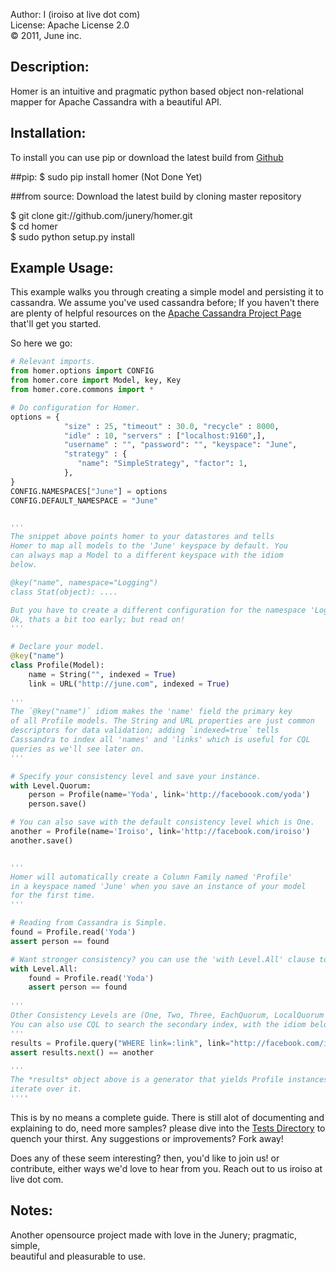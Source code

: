 Author: I (iroiso at live dot com)  
License: Apache License 2.0  
&copy; 2011, June inc.

Description:
------------
Homer is an intuitive and pragmatic python based object non-relational 
mapper for Apache Cassandra with a beautiful API.

Installation:
-------------
To install you can use pip or download the latest build from 
[Github](http://github.com/junery/homer)

##pip:
$ sudo pip install homer (Not Done Yet)

##from source:
Download the latest build by cloning master repository

$ git clone git://github.com/junery/homer.git  
$ cd homer  
$ sudo python setup.py install  

Example Usage:
--------------
This example walks you through creating a simple model and persisting it to cassandra. 
We assume you've used cassandra before; If you haven't there are plenty of helpful 
resources on the [Apache Cassandra Project Page](http://cassandra.apache.org) that'll get you started.

So here we go:

```python
# Relevant imports.
from homer.options import CONFIG
from homer.core import Model, key, Key
from homer.core.commons import *

# Do configuration for Homer.
options = {
            "size" : 25, "timeout" : 30.0, "recycle" : 8000,
            "idle" : 10, "servers" : ["localhost:9160",],
            "username" : "", "password": "", "keyspace": "June",
            "strategy" : {
               "name": "SimpleStrategy", "factor": 1,
            },
}
CONFIG.NAMESPACES["June"] = options
CONFIG.DEFAULT_NAMESPACE = "June"


'''
The snippet above points homer to your datastores and tells
Homer to map all models to the 'June' keyspace by default. You
can always map a Model to a different keyspace with the idiom 
below.

@key("name", namespace="Logging")
class Stat(object): ....

But you have to create a different configuration for the namespace 'Logging';
Ok, thats a bit too early; but read on!
'''

# Declare your model. 
@key("name")
class Profile(Model): 
    name = String("", indexed = True)
    link = URL("http://june.com", indexed = True)
    
'''
The `@key("name")` idiom makes the 'name' field the primary key
of all Profile models. The String and URL properties are just common
descriptors for data validation; adding `indexed=true` tells 
Casssandra to index all 'names' and 'links' which is useful for CQL
queries as we'll see later on.
'''

# Specify your consistency level and save your instance.
with Level.Quorum:
    person = Profile(name='Yoda', link='http://faceboook.com/yoda')
    person.save()

# You can also save with the default consistency level which is One.  
another = Profile(name='Iroiso', link='http://facebook.com/iroiso')
another.save()


'''
Homer will automatically create a Column Family named 'Profile' 
in a keyspace named 'June' when you save an instance of your model
for the first time.
'''

# Reading from Cassandra is Simple.
found = Profile.read('Yoda') 
assert person == found

# Want stronger consistency? you can use the 'with Level.All' clause too!
with Level.All:
    found = Profile.read('Yoda')
    assert person == found
    
'''
Other Consistency Levels are (One, Two, Three, EachQuorum, LocalQuorum and Any), 
You can also use CQL to search the secondary index, with the idiom below.
'''
results = Profile.query("WHERE link=:link", link="http://facebook.com/iroiso")
assert results.next() == another

'''
The *results* object above is a generator that yields Profile instances when you
iterate over it. 
''''
```
This is by no means a complete guide. There is still alot of documenting
and explaining to do, need more samples? please dive into the [Tests Directory](http://github.com/junery/homer/src/tests) 
to quench your thirst. Any suggestions or improvements? Fork away!

Does any of these seem interesting? then, you'd like to join us! or contribute, 
either ways we'd love to hear from you. Reach out to us iroiso at live dot com.

Notes:
------
Another opensource project made with love in the Junery; pragmatic, simple,  
beautiful and pleasurable to use.

